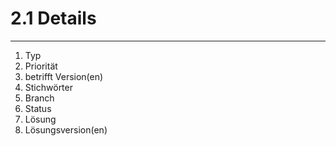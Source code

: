 # 2.1 Details

---

1. Typ
2. Priorität
3. betrifft Version\(en\)
4. Stichwörter
5. Branch
6. Status
7. Lösung
8. Lösungsversion\(en\)



